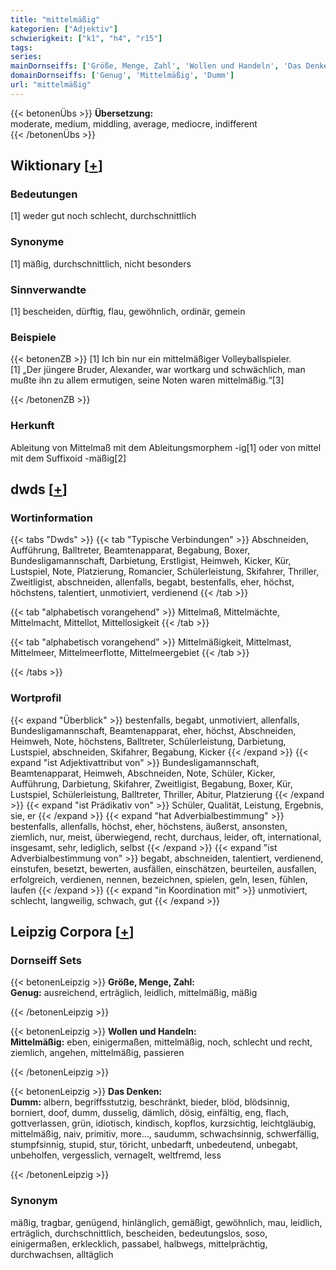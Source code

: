 ```yaml
---
title: "mittelmäßig"
kategorien: ["Adjektiv"]
schwierigkeit: ["k1", "h4", "r15"]
tags:
series:
mainDornseiffs: ['Größe, Menge, Zahl', 'Wollen und Handeln', 'Das Denken']
domainDornseiffs: ['Genug', 'Mittelmäßig', 'Dumm']
url: "mittelmäßig"
---
```


{{< betonenÜbs >}}
**Übersetzung:**  
moderate, medium, middling, average, mediocre, indifferent  
{{< /betonenÜbs >}}

## Wiktionary [[+](https://de.wiktionary.org/wiki/mittelmäßig)]

### Bedeutungen
[1] weder gut noch schlecht, durchschnittlich  

### Synonyme
[1] mäßig, durchschnittlich, nicht besonders  

### Sinnverwandte
[1] bescheiden, dürftig, flau, gewöhnlich, ordinär, gemein  

### Beispiele
{{< betonenZB >}}
[1] Ich bin nur ein mittelmäßiger Volleyballspieler.  
[1] „Der jüngere Bruder, Alexander, war wortkarg und schwächlich, man mußte ihn zu allem ermutigen, seine Noten waren mittelmäßig.“[3]  

{{< /betonenZB >}}
### Herkunft
Ableitung von Mittelmaß mit dem Ableitungsmorphem -ig[1] oder von mittel mit dem Suffixoid -mäßig[2]  



## dwds [[+](https://www.dwds.de/wb/mittelmäßig)]

### Wortinformation
{{< tabs "Dwds" >}}
{{< tab "Typische Verbindungen" >}}
Abschneiden, Aufführung, Balltreter, Beamtenapparat, Begabung, Boxer, Bundesligamannschaft, Darbietung, Erstligist, Heimweh, Kicker, Kür, Lustspiel, Note, Platzierung, Romancier, Schülerleistung, Skifahrer, Thriller, Zweitligist, abschneiden, allenfalls, begabt, bestenfalls, eher, höchst, höchstens, talentiert, unmotiviert, verdienend
{{< /tab >}}

{{< tab "alphabetisch vorangehend" >}}
Mittelmaß, Mittelmächte, Mittelmacht, Mittellot, Mittellosigkeit
{{< /tab >}}

{{< tab "alphabetisch vorangehend" >}}
Mittelmäßigkeit, Mittelmast, Mittelmeer, Mittelmeerflotte, Mittelmeergebiet
{{< /tab >}}

{{< /tabs >}}

### Wortprofil
{{< expand "Überblick" >}} bestenfalls, begabt, unmotiviert, allenfalls, Bundesligamannschaft, Beamtenapparat, eher, höchst, Abschneiden, Heimweh, Note, höchstens, Balltreter, Schülerleistung, Darbietung, Lustspiel, abschneiden, Skifahrer, Begabung, Kicker {{< /expand >}}
{{< expand "ist Adjektivattribut von" >}} Bundesligamannschaft, Beamtenapparat, Heimweh, Abschneiden, Note, Schüler, Kicker, Aufführung, Darbietung, Skifahrer, Zweitligist, Begabung, Boxer, Kür, Lustspiel, Schülerleistung, Balltreter, Thriller, Abitur, Platzierung {{< /expand >}}
{{< expand "ist Prädikativ von" >}} Schüler, Qualität, Leistung, Ergebnis, sie, er {{< /expand >}}
{{< expand "hat Adverbialbestimmung" >}} bestenfalls, allenfalls, höchst, eher, höchstens, äußerst, ansonsten, ziemlich, nur, meist, überwiegend, recht, durchaus, leider, oft, international, insgesamt, sehr, lediglich, selbst {{< /expand >}}
{{< expand "ist Adverbialbestimmung von" >}} begabt, abschneiden, talentiert, verdienend, einstufen, besetzt, bewerten, ausfällen, einschätzen, beurteilen, ausfallen, erfolgreich, verdienen, nennen, bezeichnen, spielen, geln, lesen, fühlen, laufen {{< /expand >}}
{{< expand "in Koordination mit" >}} unmotiviert, schlecht, langweilig, schwach, gut {{< /expand >}}

## Leipzig Corpora [[+](https://corpora.uni-leipzig.de/en/res?word=mittelmäßig&corpusId=deu_newscrawl-public_2018)]

### Dornseiff Sets
{{< betonenLeipzig >}}
**Größe, Menge, Zahl:**  
**Genug:** ausreichend, erträglich, leidlich, mittelmäßig, mäßig  

{{< /betonenLeipzig >}}


{{< betonenLeipzig >}}
**Wollen und Handeln:**  
**Mittelmäßig:** eben, einigermaßen, mittelmäßig, noch, schlecht und recht, ziemlich, angehen, mittelmäßig, passieren  

{{< /betonenLeipzig >}}


{{< betonenLeipzig >}}
**Das Denken:**  
**Dumm:** albern, begriffsstutzig, beschränkt, bieder, blöd, blödsinnig, borniert, doof, dumm, dusselig, dämlich, dösig, einfältig, eng, flach, gottverlassen, grün, idiotisch, kindisch, kopflos, kurzsichtig, leichtgläubig, mittelmäßig, naiv, primitiv, more..., saudumm, schwachsinnig, schwerfällig, stumpfsinnig, stupid, stur, töricht, unbedarft, unbedeutend, unbegabt, unbeholfen, vergesslich, vernagelt, weltfremd, less  

{{< /betonenLeipzig >}}

### Synonym
mäßig, tragbar, genügend, hinlänglich, gemäßigt, gewöhnlich, mau, leidlich, erträglich, durchschnittlich, bescheiden, bedeutungslos, soso, einigermaßen, erklecklich, passabel, halbwegs, mittelprächtig, durchwachsen, alltäglich

